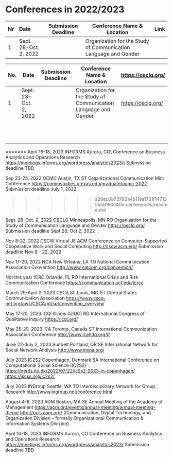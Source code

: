 # Conferences in 2022/2023

| Nr   | Date            | Submission Deadline                                     | Conference Name & Location | Link 
| ---- | :-------------------- | ---------------------- | ------------------------------------------------------------------- | ---------|
| 1    | Sept. 28-Oct. 2, 2022 | | Organization for the Study of Communication Language and Gender |  | 

| No.  |  Date | Submission Deadline  | Conference Name & Location  | https://osclg.org/  |
|---|---|---|---|---|
| 1   | Sept. 28-Oct. 2, 2022   |   |Organization for the Study of Communication Language and Gender  | https://osclg.org/   |
|   |   |   |   |   |
|   |   |   |   |   |
|   |   |   |   |   |
|   |   |   |   |   |
|   |   |   |   |   |
|   |   |   |   |   |
|   |   |   |   |   |
|   |   |   |   |   |
|   |   |   |   |   |
|   |   |   |   |   |
|   |   |   |   |   |
|   |   |   |   |   |



=======
April 16-18, 2023 INFORMS Aurora, CO\ 
Conference on Business Analytics and Operations Research\
https://meetings.informs.org/wordpress/analytics2023/\
Submission deadline TBD

Sep 23-25, 2022 OCMC Austin, TX ST
Organizational Communication Mini Conference
https://commstudies.utexas.edu/graduate/ocmc-2022
Submission deadline July 1, 2022
>>>>>>> a26ec0b73793a4b119a1701f147135dc6190c40d:conferences/readme.md

Sept. 28-Oct. 2, 2022 OSCLG Minneapolis, MN RO
Organization for the Study of Communication Language and Gender
https://osclg.org/
Submission deadline Sept 28, Oct 2, 2022

Nov 8-22, 2022 CSCW Virtual JE
ACM Conference on Computer-Supported
Cooperative Work and Social Computing
http://cscw.acm.org/
Submission deadline Nov 8 - 22, 2022

Nov 17-20, 2022 NCA New Orleans, LA TO
National Communication Association Convention
http://www.natcom.org/convention/

Not this year ICRC Orlando, FL RO
International Crisis and Risk Communication Conference
https://communication.ucf.edu/icrcc

March 29-April 2, 2023 CSCA St. Louis, MO ST
Central States Communication Association
https://www.csca-net.org/aws/CSCA/pt/sp/convention_overview

May 17-20, 2023 ICQI Illinois (UIUC) RO
International Congress of Qualitative Inquiry
https://icqi.org/

May 25-29, 2023 ICA Toronto, Canada ST
International Communication Association Conference
http://www.icahdq.org/#

June 22-July 2, 2023 Sunbelt Portland, OR SE
International Network for Social Network Analysis
http://www.insna.org/

July 2023 IC2S2 Copenhagen, Denmark SA
International Conference on Computational Social Science (IC2S2)
https://nerds.itu.dk/2022/07/22/ic2s2-2023-in-copenhagen/
https://iscss.org/ic2s2/

July 2023 INGroup Seattle, WA TO
Interdisciplinary Network for Group Research
http://www.ingroup.net/conference.html

August 4-8, 2023 AOM Boston, MA SE
Annual Meeting of the Academy of Management
https://aom.org/events/annual-meeting/annual-meeting-theme
http://ocis.aom.org/ (Communication, Digital Technology, and Organization Division – formally Organizational Communication & Information Systems Division)

April 16-18, 2023 INFORMS Aurora, CO 
Conference on Business Analytics and Operations Research
https://meetings.informs.org/wordpress/analytics2023/
Submission deadline TBD
